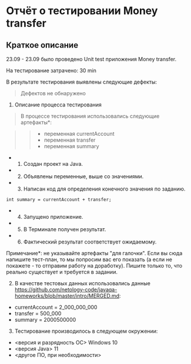 # Отчёт о тестировании Money transfer #
## Краткое описание ##
23.09 - 23.09 было проведено Unit test приложения Money transfer.

На тестирование затрачено: 30 min

В результате тестирования выявлены следующие дефекты:
>    Дефектов не обнаружено

1.  Описание процесса тестирования
>    В процессе тестирования использовались следующие артефакты*:

>> * переменная currentAccount
>> * переменная transfer
>> * переменная summary

  + 1.  Создан проект на Java.
  + 2.  Объявлены переменные, выше со значениями. 
  + 3. Написан код для определения конечного значения по заданию. 
```
int summary = currentAccount + transfer;
```
  + 4. Запущено приложение.
  + 5. В Терминале получен результат. 
  + 6. Фактический результат соответствует ожидаемому. 


Примечание*: не указывайте артефакты "для галочки". Если вы сюда напишите тест-план, то мы попросим вас его показать (а если не покажете - то отправим работу на доработку). Пишите только то, что реально существует и требуется в задании.

2.  В качестве тестовых данных использовались данные https://github.com/netology-code/javaqa-homeworks/blob/master/intro/MERGED.md:

 * currentAccount = 2_000_000_000
 * transfer = 500_000
 * summary = 2000500000

3. Тестирование производилось в следующем окружении:

 * <версия и разрядность ОС> Windows 10
 * <версия Java> 11
 * <другое ПО, при необходимости>

